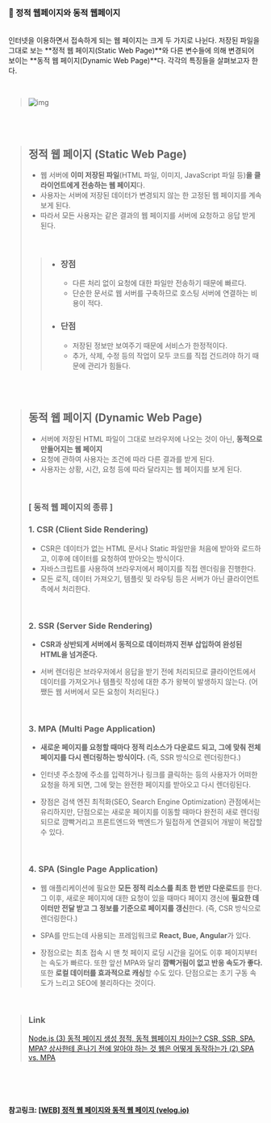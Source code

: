 ### 📱 정적 웹페이지와 동적 웹페이지

<br>인터넷을 이용하면서 접속하게 되는 웹 페이지는 크게 두 가지로 나뉜다.
저장된 파일을 그대로 보는 **정적 웹 페이지(Static Web Page)**와 다른 변수들에 의해 변경되어 보이는 **동적 웹 페이지(Dynamic Web Page)**다. 각각의 특징들을 살펴보고자 한다.

<br>

> ![img](https://velog.velcdn.com/images%2Fdyunge_100%2Fpost%2F33a388a4-d96e-499b-b6e5-370ba3e216b6%2Fimage.png)

<br>

<br>

> ## 정적 웹 페이지 (Static Web Page)
>
> - 웹 서버에 **이미 저장된 파일**(HTML 파일, 이미지, JavaScript 파일 등)**을 클라이언트에게 전송하는 웹 페이지**다.
> - 사용자는 서버에 저장된 데이터가 변경되지 않는 한 고정된 웹 페이지를 계속 보게 된다.
> - 따라서 모든 사용자는 같은 결과의 웹 페이지를 서버에 요청하고 응답 받게 된다.
>
> <br>
>
> > - ### 장점
> >
> >   - 다른 처리 없이 요청에 대한 파일만 전송하기 때문에 빠르다.
> >   - 단순한 문서로 웹 서버를 구축하므로 호스팅 서버에 연결하는 비용이 적다.
> >
> > - ### 단점
> >
> >   - 저장된 정보만 보여주기 때문에 서비스가 한정적이다.
> >   - 추가, 삭제, 수정 등의 작업이 모두 코드를 직접 건드려야 하기 때문에 관리가 힘들다.

<br>

<br>

> ## 동적 웹 페이지 (Dynamic Web Page)
>
> - 서버에 저장된 HTML 파일이 그대로 브라우저에 나오는 것이 아닌, **동적으로 만들어지는 웹 페이지**
> - 요청에 관하여 사용자는 조건에 따라 다른 결과를 받게 된다.
> - 사용자는 상황, 시간, 요청 등에 따라 달라지는 웹 페이지를 보게 된다.
>
> <br>
>
> ### [ 동적 웹 페이지의 종류 ]
>
> ### 1. CSR (Client Side Rendering)
>
> - CSR은 데이터가 없는 HTML 문서나 Static 파일만을 처음에 받아와 로드하고, 이후에 데이터를 요청하여 받아오는 방식이다.
> - 자바스크립트를 사용하여 브라우저에서 페이지를 직접 렌더링을 진행한다.
> - 모든 로직, 데이터 가져오기, 템플릿 및 라우팅 등은 서버가 아닌 클라이언트 측에서 처리한다.
>
> <br>
>
> ### 2. SSR (Server Side Rendering)
>
> - **CSR과 상반되게 서버에서 동적으로 데이터까지 전부 삽입하여 완성된 HTML을 넘겨준다.**
>
> - 서버 렌더링은 브라우저에서 응답을 받기 전에 처리되므로 클라이언트에서 데이터를 가져오거나 템플릿 작성에 대한 추가 왕복이 발생하지 않는다. (어쨌든 웹 서버에서 모든 요청이 처리된다.)
>
> <br>
>
> ### 3. MPA (Multi Page Application)
>
> - **새로운 페이지를 요청할 때마다 정적 리소스가 다운로드 되고, 그에 맞춰 전체 페이지를 다시 렌더링하는 방식이다.** (즉, SSR 방식으로 렌더링한다.)
>
> - 인터넷 주소창에 주소를 입력하거나 링크를 클릭하는 등의 사용자가 어떠한 요청을 하게 되면, 그에 맞는 완전한 페이지를 받아오고 다시 렌더링된다.
>
> - 장점은 검색 엔진 최적화(SEO, Search Engine Optimization) 관점에서는 유리하지만, 단점으로는 새로운 페이지를 이동할 때마다 완전히 새로 렌더링 되므로 깜빡거리고 프론트엔드와 백엔드가 밀접하게 연결되어 개발이 복잡할 수 있다.
>
> <br>
>
> ### 4. SPA (Single Page Application)
>
> - 웹 애플리케이션에 필요한 **모든 정적 리소스를 최초 한 번만 다운로드**를 한다.
>   그 이후, 새로운 페이지에 대한 요청이 있을 때마다 페이지 갱신에 **필요한 데이터만 전달 받고 그 정보를 기준으로 페이지를 갱신**한다. (즉, CSR 방식으로 렌더링한다.)
>
> - SPA를 만드는데 사용되는 프레임워크로 **React, Bue, Angular**가 있다.
>
> - 장점으로는 최초 접속 시 맨 첫 페이지 로딩 시간을 길어도 이후 페이지부터는 속도가 빠르다. 또한 앞선 MPA와 달리 **깜빡거림이 없고 반응 속도가 좋다.** 또한 **로컬 데이터를 효과적으로 캐싱**할 수도 있다. 단점으로는 초기 구동 속도가 느리고 SEO에 불리하다는 것이다.

<br>

> ### Link
>
> [Node.js (3) 동적 페이지 생성
> ](https://medium.com/pocs/node-js-3-동적-페이지-생성-1695f802c40e)[정적, 동적 웹페이지 차이는?
> ](https://velog.io/@ppyooy336/정적-동적-웹페이지-차이는)[CSR, SSR, SPA, MPA? 상사한테 혼나기 전에 알아야 하는 것
> ](https://blog.hahus.kr/csr-ssr-spa-mpa-ede7b55c5f6f)[웹은 어떻게 동작하는가 (2)
> ](https://velog.io/@jcinsh/How-the-Web-work)[SPA vs. MPA
> ](https://velog.io/@thms200/SPA-vs.-MPA)

<br>

<br>

<br>

#### 참고링크: [[WEB\] 정적 웹 페이지와 동적 웹 페이지 (velog.io)](https://velog.io/@dyunge_100/WEB-정적-웹-페이지와-동적-웹-페이지)

<br>